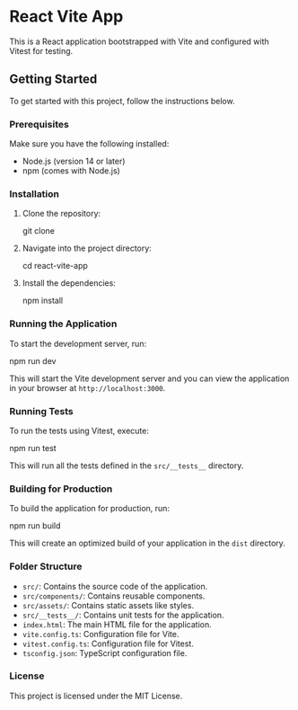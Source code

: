 # React Vite App

This is a React application bootstrapped with Vite and configured with Vitest for testing.

## Getting Started

To get started with this project, follow the instructions below.

### Prerequisites

Make sure you have the following installed:

- Node.js (version 14 or later)
- npm (comes with Node.js)

### Installation

1. Clone the repository:

   git clone <repository-url>

2. Navigate into the project directory:

   cd react-vite-app

3. Install the dependencies:

   npm install

### Running the Application

To start the development server, run:

npm run dev

This will start the Vite development server and you can view the application in your browser at `http://localhost:3000`.

### Running Tests

To run the tests using Vitest, execute:

npm run test

This will run all the tests defined in the `src/__tests__` directory.

### Building for Production

To build the application for production, run:

npm run build

This will create an optimized build of your application in the `dist` directory.

### Folder Structure

- `src/`: Contains the source code of the application.
- `src/components/`: Contains reusable components.
- `src/assets/`: Contains static assets like styles.
- `src/__tests__/`: Contains unit tests for the application.
- `index.html`: The main HTML file for the application.
- `vite.config.ts`: Configuration file for Vite.
- `vitest.config.ts`: Configuration file for Vitest.
- `tsconfig.json`: TypeScript configuration file.

### License

This project is licensed under the MIT License.